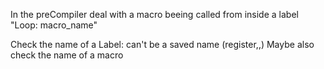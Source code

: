 In the preCompiler deal with a macro beeing called from inside a label
"Loop: macro_name"

Check the name of a Label: can't be a saved name (register,,)
Maybe also check the name of a macro
